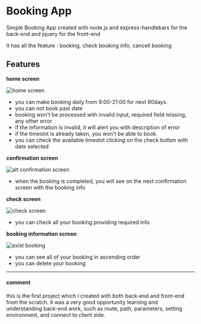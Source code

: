 # Booking App

Simple Booking App created with node.js and express-handlebars for the back-end and jquery for the front-end

It has all the feature : booking, check booking info, cancell booking

## Features

**home screen**

![home screen](https://i.imgur.com/IWGlo2qm.jpg)

- you can make booking daily from 9:00-21:00 for next 60days.
- you can not book past date 
- booking won't be processed with invalid input, required field missing, any other error
- if the information is invalid, it will alert you with description of error
- if the timeslot is already taken, you won't be able to book.
- you can check the available timeslot clicking on the check button with date selected

**confirmation screen**

![alt confirmation screen](https://i.imgur.com/QCSHcdkm.jpg)

- when the booking is completed, you will see on the next confirmation screen with the booking info

**check screen**

![check screen](https://i.imgur.com/a5qi85vm.jpg)

- you can check all your booking providing required info

**booking information screen**

![exist booking](https://i.imgur.com/i2iL627m.jpg)

- you can see all of your booking in ascending order
- you can delete your booking


___

#### comment 
this is the first project which I created with both back-end and front-end from the scratch.
it was a very good opportunity learning and understanding back-end work, such as route, path, parameters, setting environment, and connect to client side.
